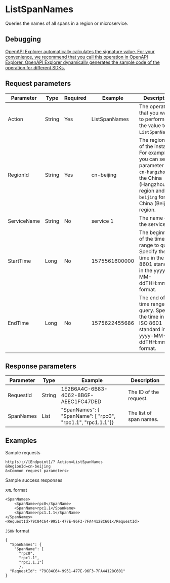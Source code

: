 # ListSpanNames

Queries the names of all spans in a region or microservice.

## Debugging

[OpenAPI Explorer automatically calculates the signature value. For your convenience, we recommend that you call this operation in OpenAPI Explorer. OpenAPI Explorer dynamically generates the sample code of the operation for different SDKs.](https://api.aliyun.com/#product=xtrace&api=ListSpanNames&type=RPC&version=2019-08-08)

## Request parameters

|Parameter|Type|Required|Example|Description|
|---------|----|--------|-------|-----------|
|Action|String|Yes|ListSpanNames|The operation that you want to perform. Set the value to `ListSpanNames`. |
|RegionId|String|Yes|cn-beijing|The region ID of the instance. For example, you can set the parameter to `cn-hangzhou` for the China \(Hangzhou\) region and `cn-beijing` for the China \(Beijing\) region. |
|ServiceName|String|No|service 1|The name of the service. |
|StartTime|Long|No|1575561600000|The beginning of the time range to query. Specify the time in the ISO 8601 standard in the yyyy-MM-ddTHH:mm:ssZ format. |
|EndTime|Long|No|1575622455686|The end of the time range to query. Specify the time in the ISO 8601 standard in the yyyy-MM-ddTHH:mm:ssZ format. |

## Response parameters

|Parameter|Type|Example|Description|
|---------|----|-------|-----------|
|RequestId|String|1E2B6A4C-6B83-4062-8B6F-AEEC1FC47DED|The ID of the request. |
|SpanNames|List|"SpanNames": \{ "SpanName": \[ "rpc0", "rpc1.1", "rpc1.1.1"\]\}|The list of span names. |

## Examples

Sample requests

```
http(s)://[Endpoint]/? Action=ListSpanNames
&RegionId=cn-beijing
&<Common request parameters>
```

Sample success responses

`XML` format

```
<SpanNames>
    <SpanName>rpc0</SpanName>
    <SpanName>rpc1.1</SpanName>
    <SpanName>rpc1.1.1</SpanName>
</SpanNames>
<RequestId>79C84C64-9951-477E-96F3-7FA44128C601</RequestId>
```

`JSON` format

```
{
  "SpanNames": {
    "SpanName": [
      "rpc0",
      "rpc1.1",
      "rpc1.1.1"]
      },
  "RequestId": "79C84C64-9951-477E-96F3-7FA44128C601"
}
```

